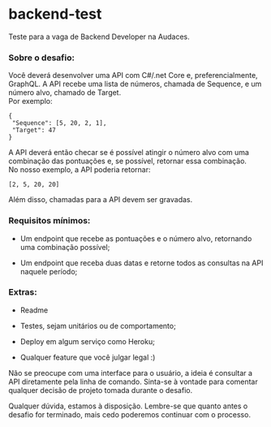 # backend-test
Teste para a vaga de Backend Developer na Audaces.

### Sobre o desafio:
Você deverá desenvolver uma API com C#/.net Core e, preferencialmente, GraphQL. 
A API recebe uma lista de números, chamada de Sequence, e um número alvo, chamado de Target.  
Por exemplo: 
```
{
 "Sequence": [5, 20, 2, 1],
 "Target": 47
}
```

A API deverá então checar se é possível atingir o número alvo com uma combinação das pontuações e, se possível, retornar essa combinação.  
No nosso exemplo, a API poderia retornar: 
```
[2, 5, 20, 20]
```
Além disso, chamadas para a API devem ser gravadas.

### Requisitos mínimos: 

* Um endpoint que recebe as pontuações e o número alvo, retornando uma combinação possível;

* Um endpoint que receba duas datas e retorne todos as consultas na API naquele período;
 

### Extras: 
* Readme

* Testes, sejam unitários ou de comportamento; 

* Deploy em algum serviço como Heroku; 

* Qualquer feature que você julgar legal :) 

 

Não se preocupe com uma interface para o usuário, a ideia é consultar a API diretamente pela linha de comando. Sinta-se à vontade para comentar qualquer decisão de projeto tomada durante o desafio. 

Qualquer dúvida, estamos à disposição. Lembre-se que quanto antes o desafio for terminado, mais cedo poderemos continuar com o processo.  
